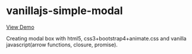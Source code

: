 # vanillajs-simple-modal

[View Demo](https://horezmi.github.io/vanillajs-simple-modal/)

Creating modal box with html5, css3+bootstrap4+animate.css and vanilla javascript(arrow functions, closure, promise). 
